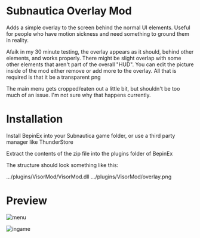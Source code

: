 # Subnautica Overlay Mod

Adds a simple overlay to the screen behind the normal UI elements. Useful for people who have motion sickness and need something to ground them in reality.

Afaik in my 30 minute testing, the overlay appears as it should, behind other elements, and works properly. There might be slight overlap with some other elements that aren't part of the overall "HUD". You can edit the picture inside of the mod either remove or add more to the overlay. All that is required is that it be a transparent png

The main menu gets cropped/eaten out a little bit, but shouldn't be too much of an issue. I'm not sure why that happens currently.

# Installation
Install BepinEx into your Subnautica game folder, or use a third party manager like ThunderStore

Extract the contents of the zip file into the plugins folder of BepinEx

The structure should look something like this:

.../plugins/VisorMod/VisorMod.dll
.../plugins/VisorMod/overlay.png


# Preview 
![menu](https://github.com/UnseenFaith/subnautic-visor/assets/1832323/0c17f80f-bf83-45be-9905-0dc7a434cde9)

![ingame](https://github.com/UnseenFaith/subnautic-visor/assets/1832323/d8565e16-7063-44b8-a7ce-e75fba1ad379)
